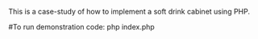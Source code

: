 This is a case-study of how to implement a soft drink cabinet using PHP.

#To run demonstration code:
php index.php